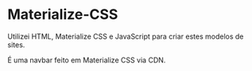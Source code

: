 # Materialize-CSS
Utilizei HTML, Materialize CSS e JavaScript para criar estes modelos de sites.

É uma navbar feito em Materialize CSS via CDN.